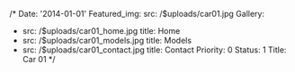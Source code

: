/*
Date: '2014-01-01'
Featured_img:
  src: /$uploads/car01.jpg
Gallery:
- src: /$uploads/car01_home.jpg
  title: Home
- src: /$uploads/car01_models.jpg
  title: Models
- src: /$uploads/car01_contact.jpg
  title: Contact
Priority: 0
Status: 1
Title: Car 01
*/
